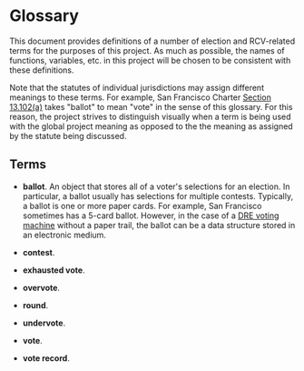 Glossary
========

This document provides definitions of a number of election and RCV-related
terms for the purposes of this project.  As much as possible, the names
of functions, variables, etc. in this project will be chosen to be
consistent with these definitions.

Note that the statutes of individual jurisdictions may assign different
meanings to these terms.  For example, San Francisco Charter
[Section 13.102(a)][SF_Charter_13_102_a] takes "ballot" to mean "vote"
in the sense of this glossary.  For this reason, the project strives to
distinguish visually when a term is being used with the global project
meaning as opposed to the the meaning as assigned by the statute being
discussed.


Terms
-----

* **ballot**.  An object that stores all of a voter's selections for an
  election.  In particular, a ballot usually has selections for multiple
  contests.  Typically, a ballot is one or more paper cards.  For example,
  San Francisco sometimes has a 5-card ballot.  However, in the case of a
  [DRE voting machine][DRE_voting_machine] without a paper trail, the
  ballot can be a data structure stored in an electronic medium.

* **contest**.

* **exhausted vote**.

* **overvote**.

* **round**.

* **undervote**.

* **vote**.

* **vote record**.


[DRE_voting_machine]: https://en.wikipedia.org/wiki/DRE_voting_machine
[SF_Charter_13_102_a]: ../statutes/san_francisco.txt#L11
